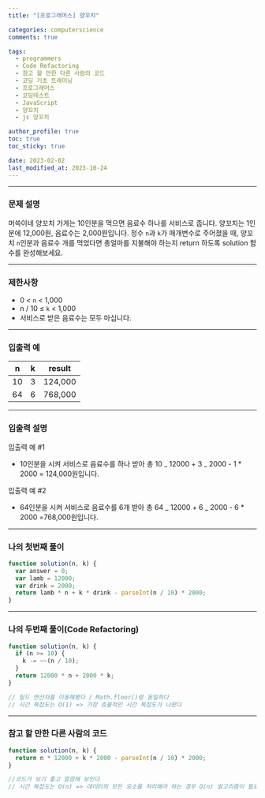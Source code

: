 ```yaml
---
title: "[프로그래머스] 양꼬치"

categories: computerscience
comments: true

tags:
  - programmers
  - Code Refactoring
  - 참고 할 만한 다른 사람의 코드
  - 코딩 기초 트레이닝
  - 프로그래머스
  - 코딩테스트
  - JavaScript
  - 양꼬치
  - js 양꼬치

author_profile: true
toc: true
toc_sticky: true

date: 2023-02-02
last_modified_at: 2023-10-24
---
```


---

### 문제 설명

머쓱이네 양꼬치 가게는 10인분을 먹으면 음료수 하나를 서비스로 줍니다. 양꼬치는 1인분에 12,000원, 음료수는 2,000원입니다. 정수 `n`과 `k`가 매개변수로 주어졌을 때, 양꼬치 `n`인분과 음료수 개를 먹었다면 총얼마를 지불해야 하는지 return 하도록 solution 함수를 완성해보세요.

---

### 제한사항

- 0 < `n` < 1,000
- n / 10 ≤ `k` < 1,000
- 서비스로 받은 음료수는 모두 마십니다.

---

### 입출력 예

| n   | k   | result  |
| --- | --- | ------- |
| 10  | 3   | 124,000 |
| 64  | 6   | 768,000 |

---

### 입출력 설명

입출력 예 #1

- 10인분을 시켜 서비스로 음료수를 하나 받아 총 10 _ 12000 + 3 _ 2000 - 1 \* 2000 = 124,000원입니다.

입출력 예 #2

- 64인분을 시켜 서비스로 음료수를 6개 받아 총 64 _ 12000 + 6 _ 2000 - 6 \* 2000 =768,000원입니다.

---

### 나의 첫번째 풀이

```jsx
function solution(n, k) {
  var answer = 0;
  var lamb = 12000;
  var drink = 2000;
  return lamb * n + k * drink - parseInt(n / 10) * 2000;
}
```

---

### 나의 두번째 풀이(Code Refactoring)

```jsx
function solution(n, k) {
  if (n >= 10) {
    k -= ~~(n / 10);
  }
  return 12000 * n + 2000 * k;
}

// 틸드 연산자를 이용해봤다 / Math.floor()랑 동일하다
// 시간 복잡도는 O(1) => 가장 효율적인 시간 복잡도가 나왔다
```

---

### 참고 할 만한 다른 사람의 코드

```jsx
function solution(n, k) {
  return n * 12000 + k * 2000 - parseInt(n / 10) * 2000;
}

//코드가 보기 좋고 깔끔해 보인다
// 시간 복잡도는 O(n) => 데이터의 모든 요소를 처리해야 하는 경우 O(n) 알고리즘이 필요하다
```
